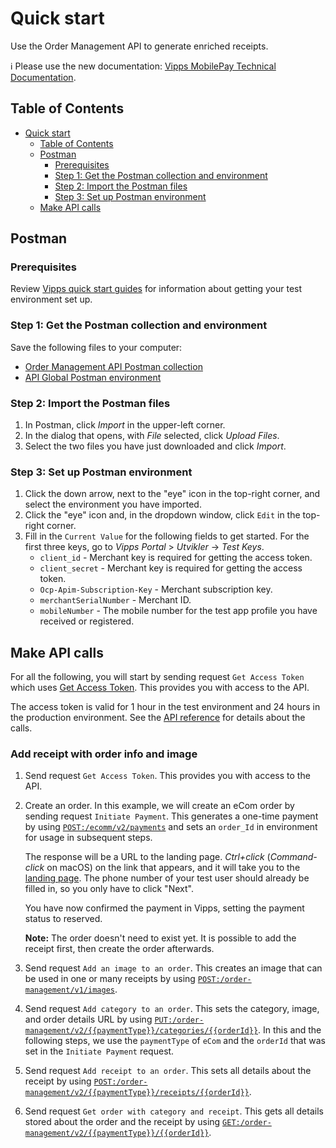 <!-- START_METADATA
---
title: Quick start for the Order Management API
sidebar_label: Quick start
sidebar_position: 10
description: Quick start guide for the using the Order Management API with Postman.
pagination_next: null
pagination_prev: null
---
END_METADATA -->

# Quick start

Use the Order Management API to generate enriched receipts.

<!-- START_COMMENT -->

ℹ️ Please use the new documentation:
[Vipps MobilePay Technical Documentation](https://developer.vippsmobilepay.com/docs/APIs/order-management-api).

## Table of Contents

* [Quick start](#quick-start)
  * [Table of Contents](#table-of-contents)
  * [Postman](#postman)
    * [Prerequisites](#prerequisites)
    * [Step 1: Get the Postman collection and environment](#step-1-get-the-postman-collection-and-environment)
    * [Step 2: Import the Postman files](#step-2-import-the-postman-files)
    * [Step 3: Set up Postman environment](#step-3-set-up-postman-environment)
  * [Make API calls](#make-api-calls)

<!-- END_COMMENT -->

## Postman

### Prerequisites

Review
[Vipps quick start guides](https://developer.vippsmobilepay.com/docs/vipps-developers/quick-start-guides)
for information about getting your test environment set up.

### Step 1: Get the Postman collection and environment

Save the following files to your computer:

* [Order Management API Postman collection](/tools/vipps-order-management-api-postman-collection.json)
* [API Global Postman environment](https://raw.githubusercontent.com/vippsas/vipps-developers/master/tools/vipps-api-global-postman-environment.json)

### Step 2: Import the Postman files

1. In Postman, click *Import* in the upper-left corner.
1. In the dialog that opens, with *File* selected, click *Upload Files*.
1. Select the two files you have just downloaded and click *Import*.

### Step 3: Set up Postman environment

1. Click the down arrow, next to the "eye" icon in the top-right corner, and select the environment you have imported.
2. Click the "eye" icon and, in the dropdown window, click `Edit` in the top-right corner.
3. Fill in the `Current Value` for the following fields to get started. For the first three keys, go to *Vipps Portal* > *Utvikler* ->  *Test Keys*.
   * `client_id` - Merchant key is required for getting the access token.
   * `client_secret` - Merchant key is required for getting the access token.
   * `Ocp-Apim-Subscription-Key` - Merchant subscription key.
   * `merchantSerialNumber` - Merchant ID.
   * `mobileNumber` - The mobile number for the test app profile you have received or registered.

## Make API calls

For all the following, you will start by sending request `Get Access Token` which uses
[Get Access Token][access-token-endpoint].
This provides you with access to the API.

The access token is valid for 1 hour in the test environment
and 24 hours in the production environment.
See the
[API reference][order-mgmt-api-reference-url]
for details about the calls.

### Add receipt with order info and image

1. Send request `Get Access Token`. This provides you with access to the API.

1. Create an order.
   In this example, we will create an eCom order by sending request `Initiate Payment`.
   This generates a one-time payment by using
   [`POST:/ecomm/v2/payments`][ecom-initiate-payment-endpoint]
    and sets an `order_Id` in environment for usage in subsequent steps.

   The response will be a URL to the landing page.
   *Ctrl+click* (*Command-click* on macOS) on the link that appears, and it will take
   you to the [landing page](https://developer.vippsmobilepay.com/docs/vipps-developers/common-topics/landing-page).
   The phone number of your test user should already be filled in, so you only have to click "Next".

   You have now confirmed the payment in Vipps, setting the payment status to reserved.

   **Note:**
   The order doesn't need to exist yet. It is possible to add the receipt first, then create the order afterwards.

1. Send request `Add an image to an order`. This creates an image that can be used in one or many receipts by using
   [`POST:/order-management/v1/images`][add-image-endpoint].

1. Send request `Add category to an order`. This sets the category, image, and order details URL by using
   [`PUT:/order-management/v2/{{paymentType}}/categories/{{orderId}}`][add-category-endpoint].
   In this and the following steps, we use the `paymentType` of `eCom` and the `orderId` that was set in the `Initiate Payment` request.

1. Send request `Add receipt to an order`. This sets all details about the receipt by using
   [`POST:/order-management/v2/{{paymentType}}/receipts/{{orderId}}`][add-receipt-endpoint].

1. Send request `Get order with category and receipt`. This gets all details stored about the order and the receipt by using
   [`GET:/order-management/v2/{{paymentType}}/{{orderId}}`][get-order-endpoint].

[order-mgmt-api-reference-url]: https://developer.vippsmobilepay.com/api/order-management
[add-image-endpoint]: https://developer.vippsmobilepay.com/api/order-management#tag/Image/operation/postImage
[add-category-endpoint]: https://developer.vippsmobilepay.com/api/order-management#tag/Category/operation/putCategoryV2
[add-receipt-endpoint]: https://developer.vippsmobilepay.com/api/order-management#tag/Receipt/operation/postReceiptV2
[get-order-endpoint]: https://developer.vippsmobilepay.com/api/order-management#tag/Order/operation/getOrderV2
[access-token-endpoint]: https://developer.vippsmobilepay.com/api/access-token#tag/Authorization-Service/operation/fetchAuthorizationTokenUsingPost
[portal-url]: https://portal.vipps.no
[ecom-initiate-payment-endpoint]: https://developer.vippsmobilepay.com/api/ecom#tag/Vipps-eCom-API/operation/initiatePaymentV3UsingPOST
